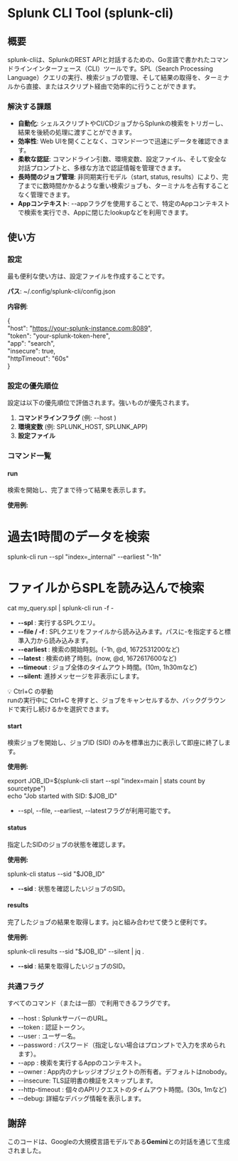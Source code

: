 # **Splunk CLI Tool (splunk-cli)**

## **概要**

splunk-cliは、SplunkのREST APIと対話するための、Go言語で書かれたコマンドラインインターフェース（CLI）ツールです。SPL（Search Processing Language）クエリの実行、検索ジョブの管理、そして結果の取得を、ターミナルから直接、またはスクリプト経由で効率的に行うことができます。

### **解決する課題**

* **自動化**: シェルスクリプトやCI/CDジョブからSplunkの検索をトリガーし、結果を後続の処理に渡すことができます。  
* **効率性**: Web UIを開くことなく、コマンド一つで迅速にデータを確認できます。  
* **柔軟な認証**: コマンドライン引数、環境変数、設定ファイル、そして安全な対話プロンプトと、多様な方法で認証情報を管理できます。  
* **長時間のジョブ管理**: 非同期実行モデル（start, status, results）により、完了までに数時間かかるような重い検索ジョブも、ターミナルを占有することなく管理できます。  
* **Appコンテキスト**: --appフラグを使用することで、特定のAppコンテキストで検索を実行でき、Appに閉じたlookupなどを利用できます。

## **使い方**

### **設定**

最も便利な使い方は、設定ファイルを作成することです。

**パス**: ~/.config/splunk-cli/config.json

**内容例**:

{  
  "host": "https://your-splunk-instance.com:8089",  
  "token": "your-splunk-token-here",  
  "app": "search",  
  "insecure": true,  
  "httpTimeout": "60s"  
}

### **設定の優先順位**

設定は以下の優先順位で評価されます。強いものが優先されます。

1. **コマンドラインフラグ** (例: --host <URL>)  
2. **環境変数** (例: SPLUNK_HOST, SPLUNK_APP)  
3. **設定ファイル**

### **コマンド一覧**

#### **run**

検索を開始し、完了まで待って結果を表示します。

**使用例:**

# 過去1時間のデータを検索  
splunk-cli run --spl "index=_internal" --earliest "-1h"

# ファイルからSPLを読み込んで検索  
cat my_query.spl | splunk-cli run -f -

* **--spl <string>**: 実行するSPLクエリ。  
* **--file <path> / -f <path>**: SPLクエリをファイルから読み込みます。パスに-を指定すると標準入力から読み込みます。  
* **--earliest <time>**: 検索の開始時刻。(-1h, @d, 1672531200など)  
* **--latest <time>**: 検索の終了時刻。(now, @d, 1672617600など)  
* **--timeout <duration>**: ジョブ全体のタイムアウト時間。(10m, 1h30mなど)  
* **--silent**: 進捗メッセージを非表示にします。

💡 Ctrl+C の挙動  
runの実行中に Ctrl+C を押すと、ジョブをキャンセルするか、バックグラウンドで実行し続けるかを選択できます。

#### **start**

検索ジョブを開始し、ジョブID (SID) のみを標準出力に表示して即座に終了します。

**使用例:**

export JOB_ID=$(splunk-cli start --spl "index=main | stats count by sourcetype")  
echo "Job started with SID: $JOB_ID"

* --spl, --file, --earliest, --latestフラグが利用可能です。

#### **status**

指定したSIDのジョブの状態を確認します。

**使用例:**

splunk-cli status --sid "$JOB_ID"

* **--sid <string>**: 状態を確認したいジョブのSID。

#### **results**

完了したジョブの結果を取得します。jqと組み合わせて使うと便利です。

**使用例:**

splunk-cli results --sid "$JOB_ID" --silent | jq .

* **--sid <string>**: 結果を取得したいジョブのSID。

### **共通フラグ**

すべてのコマンド（または一部）で利用できるフラグです。

* --host <url>: SplunkサーバーのURL。  
* --token <string>: 認証トークン。  
* --user <string>: ユーザー名。  
* --password <string>: パスワード（指定しない場合はプロンプトで入力を求められます）。  
* --app <string>: 検索を実行するAppのコンテキスト。  
* --owner <string>: App内のナレッジオブジェクトの所有者。デフォルトはnobody。  
* --insecure: TLS証明書の検証をスキップします。  
* --http-timeout <duration>: 個々のAPIリクエストのタイムアウト時間。(30s, 1mなど)  
* --debug: 詳細なデバッグ情報を表示します。

## **謝辞**

このコードは、Googleの大規模言語モデルである**Gemini**との対話を通じて生成されました。